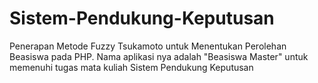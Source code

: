 # Sistem-Pendukung-Keputusan
Penerapan Metode Fuzzy Tsukamoto untuk Menentukan Perolehan Beasiswa pada PHP. Nama aplikasi nya adalah "Beasiswa Master" untuk memenuhi tugas mata kuliah Sistem Pendukung Keputusan
